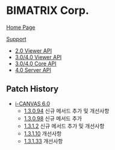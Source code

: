 # BIMATRIX Corp.
[Home Page](http://www.bimatrix.co.kr/index.html)

[Support](http://support.bimatrix.co.kr/)
 - [2.0 Viewer API](http://www.bimatrix.co.kr/support/matrixviewer2.0)
 - [3.0/4.0 Viewer API](http://www.bimatrix.co.kr/support/matrixcore)
 - [3.0/4.0 Core API](http://www.bimatrix.co.kr/support/MatrixViewer3.0)
 - [4.0 Server API](http://support.bimatrix.co.kr/javadoc4/index.html)

## Patch History

- [i-CANVAS 6.0](i-CANVAS6/pacth/)
  - [1.3.0.94](i-CANVAS6/pacth/1.3.0.94.md) 신규 메서드 추가 및 개선사항
  - [1.3.0.98](i-CANVAS6/pacth/1.3.0.98.md) 신규 메서드 추가
  - [1.3.1.2](i-CANVAS6/pacth/1.3.1.2.md) 신규 메서드 추가 및 개선사항
  - [1.3.1.10](i-CANVAS6/pacth/1.3.1.10.md) 개선사항
  - [1.3.1.33](i-CANVAS6/pacth/1.3.1.33.md) 개선사항
